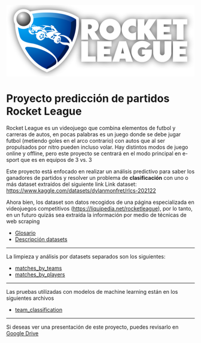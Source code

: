 ![Portada Rocket League](assets/rocket-league-logo.png)
# Proyecto predicción de partidos Rocket League
Rocket League es un videojuego que combina elementos de futbol y carreras de autos, en pocas palabras es un juego donde se debe jugar futbol (metiendo goles en el arco contrario) con autos que al ser propulsados por nitro pueden incluso volar.
Hay distintos modos de juego online y offline, pero este proyecto se centrará en el modo principal en e-sport que es en equipos de 3 vs. 3

Este proyecto está enfocado en realizar un análisis predictivo para saber los ganadores de partidos y resolver un problema de **clasificación** con uno o más dataset extraídos del siguiente link
Link dataset: https://www.kaggle.com/datasets/dylanmonfret/rlcs-202122

Ahora bien, los dataset son datos recogidos de una página especializada en videojuegos competitivos (https://liquipedia.net/rocketleague), por lo tanto, en un futuro quizás sea extraída la información por medio de técnicas de web scraping

- [Glosario](glosario.md)
- [Descripción datasets](datasets/datasets.md)

---
La limpieza y análisis por datasets separados son los siguientes:

- [matches_by_teams](datasets/matches_by_teams.md)
- [matches_by_players](datasets/matches_by_players.md)

---
Las pruebas utilizadas con modelos de machine learning están en los siguientes archivos

- [team_classification](/team_analysis.ipynb)

---
Si deseas ver una presentación de este proyecto, puedes revisarlo en [Google Drive](https://docs.google.com/presentation/d/1QegdHyBYc0xT62N5MxzHSMcvAFM0RhW-uezhPkkTVvM/edit?usp=sharing)